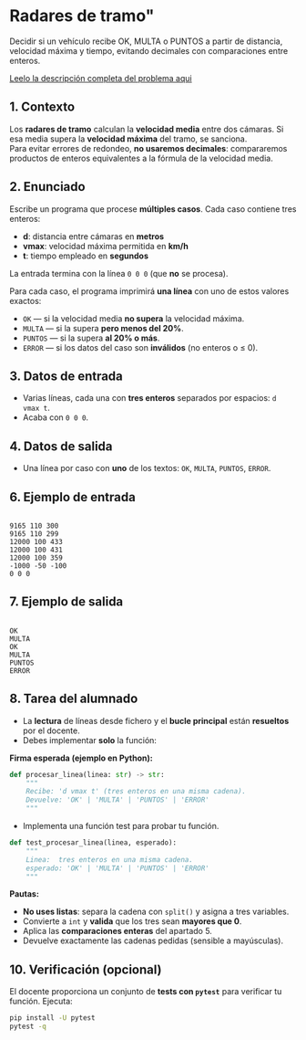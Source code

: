 # Radares de tramo"

Decidir si un vehículo recibe OK, MULTA o PUNTOS a partir de distancia, velocidad máxima y tiempo, evitando decimales con comparaciones entre enteros.

[Leelo la descripción completa del problema aqui](https://aceptaelreto.com/problem/statement.php?id=112&cat=4)

## 1. Contexto
Los **radares de tramo** calculan la **velocidad media** entre dos cámaras. Si esa media supera la **velocidad máxima** del tramo, se sanciona.  
Para evitar errores de redondeo, **no usaremos decimales**: compararemos productos de enteros equivalentes a la fórmula de la velocidad media.


## 2. Enunciado
Escribe un programa que procese **múltiples casos**. Cada caso contiene tres enteros:
- **d**: distancia entre cámaras en **metros**  
- **vmax**: velocidad máxima permitida en **km/h**  
- **t**: tiempo empleado en **segundos**

La entrada termina con la línea `0 0 0` (que **no** se procesa).

Para cada caso, el programa imprimirá **una línea** con uno de estos valores exactos:
- `OK` — si la velocidad media **no supera** la velocidad máxima.  
- `MULTA` — si la supera **pero menos del 20%**.  
- `PUNTOS` — si la supera **al 20% o más**.  
- `ERROR` — si los datos del caso son **inválidos** (no enteros o ≤ 0).


## 3. Datos de entrada
- Varias líneas, cada una con **tres enteros** separados por espacios: `d vmax t`.
- Acaba con `0 0 0`.

## 4. Datos de salida
- Una línea por caso con **uno** de los textos: `OK`, `MULTA`, `PUNTOS`, `ERROR`.


## 6. Ejemplo de entrada
```

9165 110 300
9165 110 299
12000 100 433
12000 100 431
12000 100 359
-1000 -50 -100
0 0 0

```

## 7. Ejemplo de salida
```

OK
MULTA
OK
MULTA
PUNTOS
ERROR

````


## 8. Tarea del alumnado
- La **lectura** de líneas desde fichero y el **bucle principal** están **resueltos** por el docente.
- Debes implementar **solo** la función:

**Firma esperada (ejemplo en Python):**
```python
def procesar_linea(linea: str) -> str:
    """
    Recibe: 'd vmax t' (tres enteros en una misma cadena).
    Devuelve: 'OK' | 'MULTA' | 'PUNTOS' | 'ERROR'
    """
```

- Implementa una función test para probar tu función.

```python
def test_procesar_linea(linea, esperado):
    """
    Linea:  tres enteros en una misma cadena.
    esperado: 'OK' | 'MULTA' | 'PUNTOS' | 'ERROR'
    """
```



**Pautas:**

* **No uses listas**: separa la cadena con `split()` y asigna a tres variables.
* Convierte a `int` y **valida** que los tres sean **mayores que 0**.
* Aplica las **comparaciones enteras** del apartado 5.
* Devuelve exactamente las cadenas pedidas (sensible a mayúsculas).



## 10. Verificación (opcional)

El docente proporciona un conjunto de **tests con `pytest`** para verificar tu función.
Ejecuta:

```bash
pip install -U pytest
pytest -q
```

